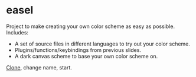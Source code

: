 easel
=====

Project to make creating your own color scheme as easy as possible. Includes:

* A set of source files in different languages to try out your color scheme.
* Plugins/functions/keybindings from previous slides.
* A dark canvas scheme to base your own color scheme on.

[Clone], change name, start.

[Clone]: https://github.com/nielsmadan/easel

